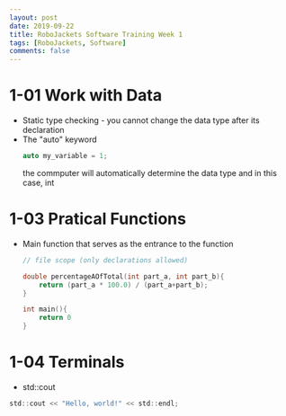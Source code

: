 ```yaml
---
layout: post
date: 2019-09-22
title: RoboJackets Software Training Week 1
tags: [RoboJackets, Software]
comments: false
---
```


# 1-01 Work with Data

- Static type checking - you cannot change the data type after its declaration
- The "auto" keyword
    ```c
    auto my_variable = 1;
    ```
    the commputer will automatically determine the data type and in this case, int


# 1-03 Pratical Functions

- Main function that serves as the entrance to the function
    ```c
    // file scope (only declarations allowed)

    double percentageAOfTotal(int part_a, int part_b){
        return (part_a * 100.0) / (part_a+part_b);
    }

    int main(){
        return 0
    }
    ```


# 1-04 Terminals

- std::cout
```c
std::cout << "Hello, world!" << std::endl;
```